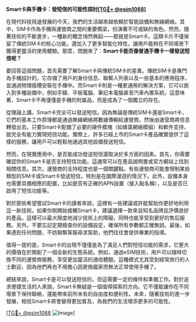 **Smart卡與手機卡：發短信的可能性探討[[TG💪+ @esim1088](https://t.me/s/esim1088)]**

在現代科技飛速發展的今天，我們的生活越來越依賴於智能設備和無線網絡。其中，SIM卡作為手機與運營商之間的重要橋梁，扮演著不可或缺的角色。然而，隨著技術的不斷進步，一種新的概念悄然興起——那就是Smart卡。這類卡片不僅保留了傳統SIM卡的核心功能，還加入了更多智能化特性，讓用戶能夠在不同場景下獲得更靈活的使用體驗。那麼，問題來了：**Smart卡能否像普通手機卡一樣發送短信呢？**

要回答這個問題，首先需要了解Smart卡與傳統SIM卡的差異。傳統SIM卡是專門為手機設計的，它存儲了用戶的身份信息、聯繫人列表以及一些基本的應用程序，並通過物理插槽安裝在手機中。而Smart卡則是一種更通用的解決方案，它可以嵌入到多種設備中，例如手錶、平板電腦、筆記本電腦甚至汽車內置系統。這意味著，Smart卡不再僅僅是手機的附屬品，而是成為了一個獨立的存在。

從理論上講，Smart卡完全可以發送短信。因為無論是傳統SIM卡還是Smart卡，它們的基本工作原理都是通過無線網絡將數據傳輸給運營商，然後由運营商將信息轉發出去。只要Smart卡配備了必要的硬件模塊（如蜂窩網絡模組）和軟件支持，就完全有能力實現短信功能。實際上，許多已經上市的Smart卡產品確實提供了這樣的服務，讓用戶可以輕鬆地通過其他設備發送短信。

然而，在現實應用中，是否能成功發送短信還取決於多方面的因素。首先，你需要確認你的Smart卡是否支持短信功能。這通常可以在產品說明書或官方網站上找到相關信息。其次，運營商的支持程度也是一個關鍵點。有些運營商可能會限制某些類型的SIM卡或Smart卡發送短信，特別是在國際漫遊的情況下。此外，設備本身也需要具備相應的配置，比如是否有正確的APN設置（接入點名稱），以及是否已啟用了短信功能等。

對於那些希望嘗試Smart卡的讀者來說，這裡有一些建議或許能幫助你更好地利用這一新技術。如果你剛開始接觸Smart卡，建議選擇一款來自知名品牌且評價良好的產品。這樣可以最大限度地減少技術上的障礙，同時也能享受到更好的售后服務。另外，不要忘記定期檢查你的設備設定，確保所有參數都正確無誤。最後，如果遇到任何問題，不妨聯繫客服尋求幫助，他們往往會提供專業的指導。

值得一提的是，Smart卡的出現不僅僅是為了滿足人們對短信功能的需求，它更大的價值在於開創了一個全新的生態系統。例如，通過eSIM技術，用戶可以隨時切換不同的運營商服務，享受更加靈活的通信體驗。這種模式尤其受到經常旅行的人士歡迎，因為他們再也不用擔心因更換國家而無法正常使用手機了。

總結來說，Smart卡是可以發送短信的，但這需要一定的條件和準備工作。對於追求便捷生活的人來說，Smart卡無疑是一個值得探索的方向。它不僅能讓你在不同場景下保持聯絡，還能帶來前所未有的自由度和便利性。未來，隨著技術的進一步發展，相信Smart卡將會變得更加普及，為我們的生活增添更多的可能性。

[[TG💪+ @esim1088](https://t.me/s/esim1088) ![Image](https://i.postimg.cc/4NQfJmqS/Snipaste-2025-05-13-00-14-12.png)]